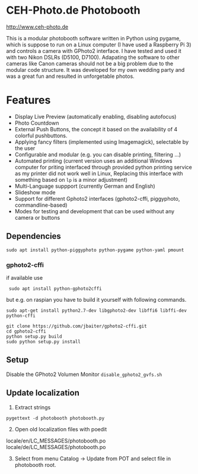 # CEH-Photo.de Photobooth

http://www.ceh-photo.de

This is a modular photobooth software written in Python using pygame, which is suppose to run on a Linux computer (I have used a Raspberry Pi 3) and controls a camera with GPhoto2 interface. I have tested and used it with two Nikon DSLRs (D5100, D7100). Adapating the software to other cameras like Canon cameras should not be a big problem due to the modular code structure. It was developed for my own wedding party and was a great fun and resulted in unforgetable photos.

# Features
- Display Live Preview (automatically enabling, disabling autofocus)
- Photo Countdown
- External Push Buttons, the concept it based on the availability of 4 colorful pushbuttons.
- Applying fancy filters (implemented using Imagemagick), selectable by the user
- Configurable and modular (e.g. you can disable printing, filtering ...)
- Automated printing (current version uses an additional Windows computer for priting interfaced through provided python printing service as my printer did not work well in Linux, Replacing this interface with something based on `lp` is a minor adjustment)
- Multi-Language suppport (currently German and English)
- Slideshow mode
- Support for different Gphoto2 interfaces (gphoto2-cffi, piggyphoto, commandline-based)
- Modes for testing and development that can be used without any camera or buttons

## Dependencies

```sudo apt install python-piggyphoto python-pygame python-yaml pmount```

### gphoto2-cffi

if available use 

``` sudo apt install python-gphoto2cffi```

but e.g. on raspian you have to build it yourself with following commands.

```
sudo apt-get install python2.7-dev libgphoto2-dev libffi6 libffi-dev python-cffi

git clone https://github.com/jbaiter/gphoto2-cffi.git
cd gphoto2-cffi
python setup.py build
sudo python setup.py install
```

## Setup

Disable the GPhoto2 Volumen Monitor
```disable_gphoto2_gvfs.sh```

## Update localization

1. Extract strings
```
pygettext -d photobooth photobooth.py 

```

2. Open old localization files with poedit

locale/en/LC_MESSAGES/photobooth.po
locale/de/LC_MESSAGES/photobooth.po

3. Select from menu Catalog -> Update from POT and select file in photobooth root.

